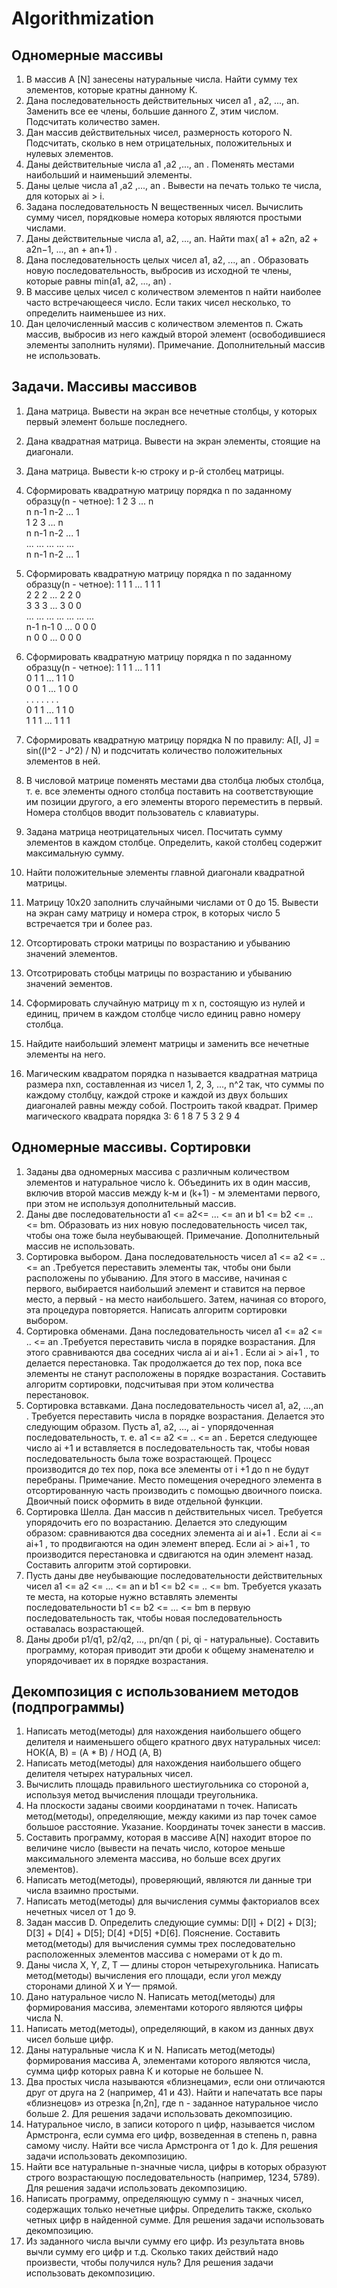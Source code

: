 # Algorithmization

## Одномерные массивы
1. В массив A [N] занесены натуральные числа. Найти сумму тех элементов, которые кратны данному К.
2. Дана последовательность действительных чисел а1 , а2, ..., аn. Заменить все ее члены, большие данного Z, этим
числом. Подсчитать количество замен.
3. Дан массив действительных чисел, размерность которого N. Подсчитать, сколько в нем отрицательных,
положительных и нулевых элементов.
4. Даны действительные числа а1 ,а2 ,..., аn . Поменять местами наибольший и наименьший элементы.
5. Даны целые числа а1 ,а2 ,..., аn . Вывести на печать только те числа, для которых аi > i.
6. Задана последовательность N вещественных чисел. Вычислить сумму чисел, порядковые номера которых
являются простыми числами.
7. Даны действительные числа a1, a2, ..., an. Найти max( a1 + a2n, a2 + a2n−1, ..., an + an+1) .
8. Дана последовательность целых чисел a1, a2, ..., an . Образовать новую последовательность, выбросив из
исходной те члены, которые равны min(a1, a2, ..., an) .
9. В массиве целых чисел с количеством элементов n найти наиболее часто встречающееся число. Если таких
чисел несколько, то определить наименьшее из них.
10. Дан целочисленный массив с количеством элементов п. Сжать массив, выбросив из него каждый второй
элемент (освободившиеся элементы заполнить нулями). Примечание. Дополнительный массив не использовать.
## Задачи. Массивы массивов
1. Дана матрица. Вывести на экран все нечетные столбцы, у которых первый элемент больше последнего.
2. Дана квадратная матрица. Вывести на экран элементы, стоящие на диагонали.
3. Дана матрица. Вывести k-ю строку и p-й столбец матрицы.
4. Сформировать квадратную матрицу порядка n по заданному образцу(n - четное):
 1    2    3   ...  n<br>
 n   n-1  n-2  ...  1<br>
 1    2    3   ...  n<br>
 n   n-1  n-2  ...  1<br>
...  ...  ...  ... ...<br>
 n   n-1  n-2  ...  1<br>

5. Сформировать квадратную матрицу порядка n по заданному образцу(n - четное):
 1   1   1   ...   1   1   1<br>
 2   2   2   ...   2   2   0<br>
 3   3   3   ...   3   0   0<br>
... ... ...  ...  ... ... ...<br>
n-1 n-1  0   ...   0   0   0<br> 
 n   0   0   ...   0   0   0 

6. Сформировать квадратную матрицу порядка n по заданному образцу(n - четное):
1 1 1 ... 1 1 1<br> 
0 1 1 ... 1 1 0<br>
0 0 1 ... 1 0 0<br>
. . .  .  . . .<br>
0 1 1 ... 1 1 0<br>
1 1 1 ... 1 1 1<br>
7. Сформировать квадратную матрицу порядка N по правилу:
A[I, J] = sin((I^2 - J^2) / N)
и подсчитать количество положительных элементов в ней.
8. В числовой матрице поменять местами два столбца любых столбца, т. е. все элементы одного столбца поставить
на соответствующие им позиции другого, а его элементы второго переместить в первый. Номера столбцов вводит
пользователь с клавиатуры.
9. Задана матрица неотрицательных чисел. Посчитать сумму элементов в каждом столбце. Определить, какой
столбец содержит максимальную сумму.
10. Найти положительные элементы главной диагонали квадратной матрицы.
11. Матрицу 10x20 заполнить случайными числами от 0 до 15. Вывести на экран саму матрицу и номера строк, в
которых число 5 встречается три и более раз.
12. Отсортировать строки матрицы по возрастанию и убыванию значений элементов.
13. Отсотрировать стобцы матрицы по возрастанию и убыванию значений эементов.
14. Сформировать случайную матрицу m x n, состоящую из нулей и единиц, причем в каждом столбце число
единиц равно номеру столбца.
15. Найдите наибольший элемент матрицы и заменить все нечетные элементы на него.
16. Магическим квадратом порядка n называется квадратная матрица размера nxn, составленная из чисел 1, 2, 3,
..., n^2 так, что суммы по каждому столбцу, каждой строке и каждой из двух больших диагоналей равны между
собой. Построить такой квадрат. Пример магического квадрата порядка 3:
6 1 8
7 5 3
2 9 4
## Одномерные массивы. Сортировки
1. Заданы два одномерных массива с различным количеством элементов и натуральное число k. Объединить их в
один массив, включив второй массив между k-м и (k+1) - м элементами первого, при этом не используя
дополнительный массив.
2. Даны две последовательности a1 <= a2<= ... <= an и b1 <= b2 <= .. <= bm. Образовать из них новую последовательность
чисел так, чтобы она тоже была неубывающей. Примечание. Дополнительный массив не использовать.
3. Сортировка выбором. Дана последовательность чисел a1 <= a2 <= .. <= an .Требуется переставить элементы так,
чтобы они были расположены по убыванию. Для этого в массиве, начиная с первого, выбирается наибольший
элемент и ставится на первое место, а первый - на место наибольшего. Затем, начиная со второго, эта процедура
повторяется. Написать алгоритм сортировки выбором.
4. Сортировка обменами. Дана последовательность чисел a1 <= a2 <= .. <= an .Требуется переставить числа в
порядке возрастания. Для этого сравниваются два соседних числа ai и ai+1 . Если ai > ai+1 , то делается
перестановка. Так продолжается до тех пор, пока все элементы не станут расположены в порядке возрастания.
Составить алгоритм сортировки, подсчитывая при этом количества перестановок.
5. Сортировка вставками. Дана последовательность чисел a1, a2, ...,an . Требуется переставить числа в порядке
возрастания. Делается это следующим образом. Пусть a1, a2, ..., ai - упорядоченная последовательность, т. е.
a1 <= a2 <= .. <= an . Берется следующее число ai  +1 и вставляется в последовательность так, чтобы новая
последовательность была тоже возрастающей. Процесс производится до тех пор, пока все элементы от i +1 до n
не будут перебраны. Примечание. Место помещения очередного элемента в отсортированную часть производить
с помощью двоичного поиска. Двоичный поиск оформить в виде отдельной функции.
6. Сортировка Шелла. Дан массив n действительных чисел. Требуется упорядочить его по возрастанию.
Делается это следующим образом: сравниваются два соседних элемента ai и ai+1 . Если ai <= ai+1 , то продвигаются
на один элемент вперед. Если ai > ai+1 , то производится перестановка и сдвигаются на один элемент назад.
Составить алгоритм этой сортировки.
7. Пусть даны две неубывающие последовательности действительных чисел a1 <= a2 <= ... <= an и b1 <= b2 <= .. <= bm.
Требуется указать те места, на которые нужно вставлять элементы последовательности b1 <= b2 <= ... <= bm в первую
последовательность так, чтобы новая последовательность оставалась возрастающей.
8. Даны дроби p1/q1, p2/q2,  ..., pn/qn ( pi, qi - натуральные). Составить программу, которая приводит эти дроби к общему
знаменателю и упорядочивает их в порядке возрастания.
## Декомпозиция с использованием методов (подпрограммы)
1. Написать метод(методы) для нахождения наибольшего общего делителя и наименьшего общего кратного двух
натуральных чисел:
НОК(А, В) = (A * B) / НОД (A, B)
2. Написать метод(методы) для нахождения наибольшего общего делителя четырех натуральных чисел.
3. Вычислить площадь правильного шестиугольника со стороной а, используя метод вычисления площади
треугольника.
4. На плоскости заданы своими координатами n точек. Написать метод(методы), определяющие, между какими
из пар точек самое большое расстояние. Указание. Координаты точек занести в массив.
5. Составить программу, которая в массиве A[N] находит второе по величине число (вывести на печать число,
которое меньше максимального элемента массива, но больше всех других элементов).
6. Написать метод(методы), проверяющий, являются ли данные три числа взаимно простыми.
7. Написать метод(методы) для вычисления суммы факториалов всех нечетных чисел от 1 до 9.
8. Задан массив D. Определить следующие суммы: D[l] + D[2] + D[3]; D[3] + D[4] + D[5]; D[4] +D[5] +D[6].
Пояснение. Составить метод(методы) для вычисления суммы трех последовательно расположенных элементов
массива с номерами от k до m.
9. Даны числа X, Y, Z, Т — длины сторон четырехугольника. Написать метод(методы) вычисления его площади,
если угол между сторонами длиной X и Y— прямой.
10. Дано натуральное число N. Написать метод(методы) для формирования массива, элементами которого
являются цифры числа N.
11. Написать метод(методы), определяющий, в каком из данных двух чисел больше цифр.
12. Даны натуральные числа К и N. Написать метод(методы) формирования массива А, элементами которого
являются числа, сумма цифр которых равна К и которые не большее N.
13. Два простых числа называются «близнецами», если они отличаются друг от друга на 2 (например, 41 и 43).
Найти и напечатать все пары «близнецов» из отрезка [n,2n], где n - заданное натуральное число больше 2. Для
решения задачи использовать декомпозицию.
14. Натуральное число, в записи которого n цифр, называется числом Армстронга, если сумма его цифр,
возведенная в степень n, равна самому числу. Найти все числа Армстронга от 1 до k. Для решения задачи
использовать декомпозицию.
15. Найти все натуральные n-значные числа, цифры в которых образуют строго возрастающую
последовательность (например, 1234, 5789). Для решения задачи использовать декомпозицию.
16. Написать программу, определяющую сумму n - значных чисел, содержащих только нечетные цифры.
Определить также, сколько четных цифр в найденной сумме. Для решения задачи использовать декомпозицию.
17. Из заданного числа вычли сумму его цифр. Из результата вновь вычли сумму его цифр и т.д. Сколько таких
действий надо произвести, чтобы получился нуль? Для решения задачи использовать декомпозицию.
